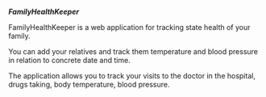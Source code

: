 **_FamilyHealthKeeper_**

FamilyHealthKeeper is a web application for tracking state health of your family.

You can add your relatives and track them temperature and blood pressure in relation to concrete date and time.

The application allows you to track your visits to the doctor in the hospital, drugs taking, body temperature, blood pressure.
